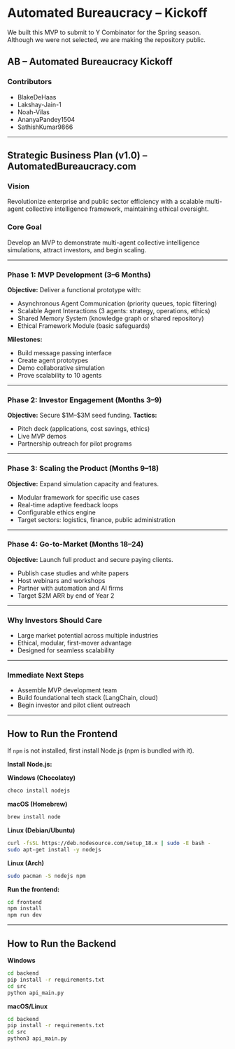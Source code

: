 # Automated Bureaucracy – Kickoff

We built this MVP to submit to Y Combinator for the Spring season. Although we were not selected, we are making the repository public.

## AB – Automated Bureaucracy Kickoff

### Contributors
* BlakeDeHaas
* Lakshay-Jain-1
* Noah-Vilas
* AnanyaPandey1504
* SathishKumar9866

---

## Strategic Business Plan (v1.0) – AutomatedBureaucracy.com

### Vision

Revolutionize enterprise and public sector efficiency with a scalable multi-agent collective intelligence framework, maintaining ethical oversight.

### Core Goal

Develop an MVP to demonstrate multi-agent collective intelligence simulations, attract investors, and begin scaling.

---

### Phase 1: MVP Development (3–6 Months)

**Objective:** Deliver a functional prototype with:

* Asynchronous Agent Communication (priority queues, topic filtering)
* Scalable Agent Interactions (3 agents: strategy, operations, ethics)
* Shared Memory System (knowledge graph or shared repository)
* Ethical Framework Module (basic safeguards)

**Milestones:**

* Build message passing interface
* Create agent prototypes
* Demo collaborative simulation
* Prove scalability to 10 agents

---

### Phase 2: Investor Engagement (Months 3–9)

**Objective:** Secure \$1M–\$3M seed funding.
**Tactics:**

* Pitch deck (applications, cost savings, ethics)
* Live MVP demos
* Partnership outreach for pilot programs

---

### Phase 3: Scaling the Product (Months 9–18)

**Objective:** Expand simulation capacity and features.

* Modular framework for specific use cases
* Real-time adaptive feedback loops
* Configurable ethics engine
* Target sectors: logistics, finance, public administration

---

### Phase 4: Go-to-Market (Months 18–24)

**Objective:** Launch full product and secure paying clients.

* Publish case studies and white papers
* Host webinars and workshops
* Partner with automation and AI firms
* Target \$2M ARR by end of Year 2

---

### Why Investors Should Care

* Large market potential across multiple industries
* Ethical, modular, first-mover advantage
* Designed for seamless scalability

---

### Immediate Next Steps

* Assemble MVP development team
* Build foundational tech stack (LangChain, cloud)
* Begin investor and pilot client outreach


---

## How to Run the Frontend

If `npm` is not installed, first install Node.js (npm is bundled with it).

**Install Node.js:**

**Windows (Chocolatey)**

```sh
choco install nodejs
```

**macOS (Homebrew)**

```sh
brew install node
```

**Linux (Debian/Ubuntu)**

```sh
curl -fsSL https://deb.nodesource.com/setup_18.x | sudo -E bash -
sudo apt-get install -y nodejs
```

**Linux (Arch)**

```sh
sudo pacman -S nodejs npm
```

**Run the frontend:**

```sh
cd frontend
npm install
npm run dev
```

---

## How to Run the Backend

**Windows**

```sh
cd backend
pip install -r requirements.txt
cd src
python api_main.py
```

**macOS/Linux**

```sh
cd backend
pip install -r requirements.txt
cd src
python3 api_main.py
```
